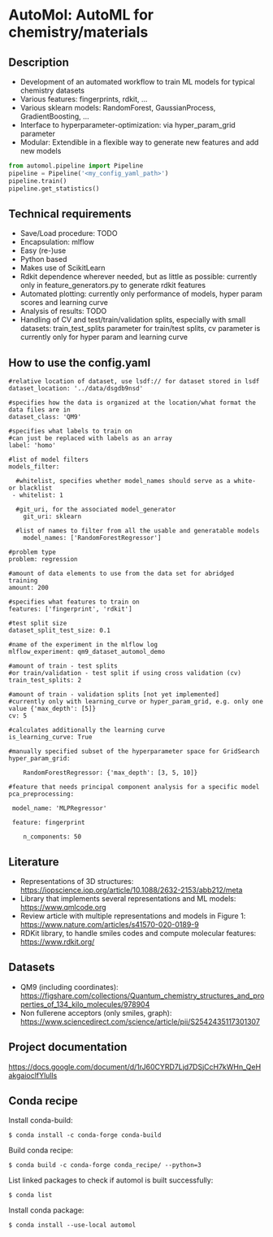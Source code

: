 # AutoMol: AutoML for chemistry/materials

## Description
*	Development of an automated workflow to train ML models for typical chemistry datasets
*	Various features: fingerprints, rdkit, ...
*	Various sklearn models: RandomForest, GaussianProcess, GradientBoosting, ...
*	Interface to hyperparameter-optimization: via hyper_param_grid parameter
*	Modular: Extendible in a flexible way to generate new features and add new models

```python
from automol.pipeline import Pipeline
pipeline = Pipeline('<my_config_yaml_path>')
pipeline.train()
pipeline.get_statistics()
```

## Technical requirements
*	Save/Load procedure: TODO
*	Encapsulation: mlflow
*	Easy (re-)use
*	Python based
*	Makes use of ScikitLearn
*	Rdkit dependence wherever needed, but as little as possible: currently only in feature_generators.py to generate rdkit features
*	Automated plotting: currently only performance of models, hyper param scores and learning curve
*	Analysis of results: TODO
*	Handling of CV and test/train/validation splits, especially with small datasets: train_test_splits parameter for train/test splits, cv parameter is currently only for hyper param and learning curve

## How to use the config.yaml
```
#relative location of dataset, use lsdf:// for dataset stored in lsdf
dataset_location: '../data/dsgdb9nsd'

#specifies how the data is organized at the location/what format the data files are in
dataset_class: 'QM9'

#specifies what labels to train on
#can just be replaced with labels as an array
label: 'homo'

#list of model filters
models_filter:

  #whitelist, specifies whether model_names should serve as a white- or blacklist
 - whitelist: 1

  #git_uri, for the associated model_generator
    git_uri: sklearn

  #list of names to filter from all the usable and generatable models
    model_names: ['RandomForestRegressor']

#problem type
problem: regression

#amount of data elements to use from the data set for abridged training
amount: 200

#specifies what features to train on
features: ['fingerprint', 'rdkit']

#test split size
dataset_split_test_size: 0.1

#name of the experiment in the mlflow log
mlflow_experiment: qm9_dataset_automol_demo

#amount of train - test splits
#or train/validation - test split if using cross validation (cv)
train_test_splits: 2

#amount of train - validation splits [not yet implemented]
#currently only with learning_curve or hyper_param_grid, e.g. only one value {'max_depth': [5]}
cv: 5

#calculates additionally the learning curve
is_learning_curve: True

#manually specified subset of the hyperparameter space for GridSearch
hyper_param_grid:

    RandomForestRegressor: {'max_depth': [3, 5, 10]}

#feature that needs principal component analysis for a specific model
pca_preprocessing:

 model_name: 'MLPRegressor'

 feature: fingerprint

    n_components: 50
```

## Literature
*	Representations of 3D structures: https://iopscience.iop.org/article/10.1088/2632-2153/abb212/meta
*	Library that implements several representations and ML models: https://www.qmlcode.org
*	Review article with multiple representations and models in Figure 1: https://www.nature.com/articles/s41570-020-0189-9
*	RDKit library, to handle smiles codes and compute molecular features: https://www.rdkit.org/

## Datasets
*	QM9 (including coordinates): https://figshare.com/collections/Quantum_chemistry_structures_and_properties_of_134_kilo_molecules/978904
*	Non fullerene acceptors (only smiles, graph): https://www.sciencedirect.com/science/article/pii/S2542435117301307

## Project documentation
https://docs.google.com/document/d/1rJ60CYRD7Ljd7DSjCcH7kWHn_QeHakgaioclfYlulls

## Conda recipe
Install conda-build:
```
$ conda install -c conda-forge conda-build
```
Build conda recipe:
```
$ conda build -c conda-forge conda_recipe/ --python=3
```
List linked packages to check if automol is built successfully:
```
$ conda list
```
Install conda package:
```
$ conda install --use-local automol
```
